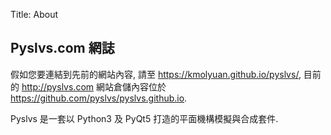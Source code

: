 Title: About

## Pyslvs.com 網誌

假如您要連結到先前的網站內容, 請至 <https://kmolyuan.github.io/pyslvs/>, 目前的 <http://pyslvs.com> 網站倉儲內容位於 <https://github.com/pyslvs/pyslvs.github.io>.

Pyslvs 是一套以 Python3 及 PyQt5 打造的平面機構模擬與合成套件.
